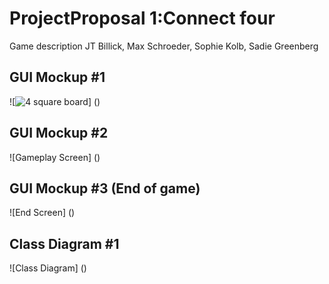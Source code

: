 # ProjectProposal 1:Connect four
Game description
JT Billick, Max Schroeder, Sophie Kolb, Sadie Greenberg

## GUI Mockup #1
![![4 square board](https://user-images.githubusercontent.com/101136474/159769069-084146a8-c3bc-4da7-a842-a008334b93c4.png)] ()

## GUI Mockup #2
![Gameplay Screen] ()

## GUI Mockup #3 (End of game)
![End Screen] ()

## Class Diagram #1
![Class Diagram] ()
